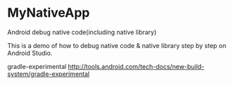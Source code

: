 # MyNativeApp
Android debug native code(including native library)

This is a demo of how to debug native code & native library step by step on Android Studio.

gradle-experimental
http://tools.android.com/tech-docs/new-build-system/gradle-experimental
